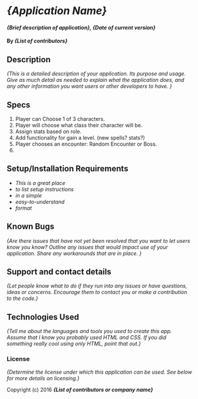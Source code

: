 # _{Application Name}_

#### _{Brief description of application}, {Date of current version}_

#### By _**{List of contributors}**_

## Description

_{This is a detailed description of your application. Its purpose and usage.  Give as much detail as needed to explain what the application does, and any other information you want users or other developers to have. }_

## Specs
  1. Player can Choose 1 of 3 characters.
  2. Player will choose what class their character will be.
  3. Assign stats based on role.
  4. Add functionality for gain a level. (new spells? stats?)
  5. Player chooses an encounter: Random Encounter or Boss.
  6. 

## Setup/Installation Requirements

* _This is a great place_
* _to list setup instructions_
* _in a simple_
* _easy-to-understand_
* _format_


## Known Bugs

_{Are there issues that have not yet been resolved that you want to let users know you know?  Outline any issues that would impact use of your application.  Share any workarounds that are in place. }_

## Support and contact details

_{Let people know what to do if they run into any issues or have questions, ideas or concerns.  Encourage them to contact you or make a contribution to the code.}_

## Technologies Used

_{Tell me about the languages and tools you used to create this app. Assume that I know you probably used HTML and CSS. If you did something really cool using only HTML, point that out.}_

### License

*{Determine the license under which this application can be used.  See below for more details on licensing.}*

Copyright (c) 2016 **_{List of contributors or company name}_**